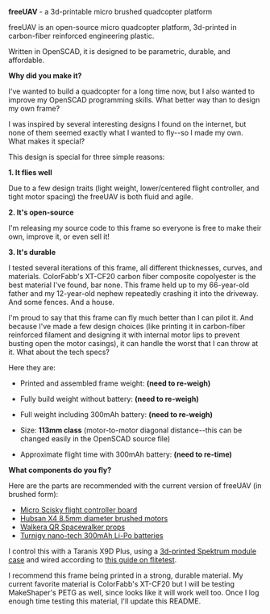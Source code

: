 **freeUAV** - a 3d-printable micro brushed quadcopter platform

freeUAV is an open-source micro quadcopter platform, 3d-printed in carbon-fiber reinforced engineering plastic.

Written in OpenSCAD, it is designed to be parametric, durable, and affordable.

**Why did you make it?**

I've wanted to build a quadcopter for a long time now, but I also wanted to improve my OpenSCAD programming skills. What better way than to design my own frame?

I was inspired by several interesting designs I found on the internet, but none of them seemed exactly what I wanted to fly--so I made my own.
What makes it special?

This design is special for three simple reasons:

**1. It flies well**

Due to a few design traits (light weight, lower/centered flight controller, and tight motor spacing) the freeUAV is both fluid and agile.

**2. It's open-source**

I'm releasing my source code to this frame so everyone is free to make their own, improve it, or even sell it!

**3. It's durable**

I tested several iterations of this frame, all different thicknesses, curves, and materials. ColorFabb's XT-CF20 carbon fiber composite copolyester is the best material I've found, bar none. This frame held up to my 66-year-old father and my 12-year-old nephew repeatedly crashing it into the driveway. And some fences. And a house.

I'm proud to say that this frame can fly much better than I can pilot it. And because I've made a few design choices (like printing it in carbon-fiber reinforced filament and designing it with internal motor lips to prevent busting open the motor casings), it can handle the worst that I can throw at it.
What about the tech specs?

Here they are:

* Printed and assembled frame weight: **(need to re-weigh)**

* Fully build weight without battery: **(need to re-weigh)**

* Full weight including 300mAh battery: **(need to re-weigh)**

* Size: **113mm class** (motor-to-motor diagonal distance--this can be changed easily in the OpenSCAD source file)

* Approximate flight time with 300mAh battery: **(need to re-time)**

**What components do you fly?**

Here are the parts are recommended with the current version of freeUAV (in brushed form):

* [Micro Scisky flight controller board](http://www.banggood.com/Micro-Scisky-32bits-Brushed-Flight-Control-Board-Based-On-Naze-32-For-Quadcopters-p-1002341.html)
* [Hubsan X4 8.5mm diameter brushed motors](http://www.ebay.com/itm/141971019583)
* [Walkera QR Spacewalker props](http://www.ebay.com/itm/141735493973)
* [Turnigy nano-tech 300mAh Li-Po batteries](https://www.hobbyking.com/hobbyking/store/%5F%5F59257%5F%5FTurnigy%5Fnano%5Ftech%5F300mah%5F1S%5F45%5F90C%5FLipo%5FPack%5FFits%5FNine%5FEagles%5FSolo%5FPro%5F100%5FAR%5FWarehouse%5F.html)

I control this with a Taranis X9D Plus, using a [3d-printed Spektrum module case](https://www.thingiverse.com/thing:293608) and wired according to [this guide on flitetest](http://flitetest.com/articles/spektrofy-your-taranis).

I recommend this frame being printed in a strong, durable material. My current favorite material is ColorFabb's XT-CF20 but I will be testing MakeShaper's PETG as well, since looks like it will work well too. Once I log enough time testing this material, I'll update this README.
